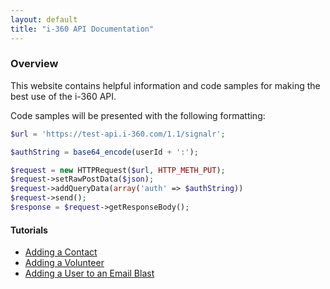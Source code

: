```yaml
---
layout: default
title: "i-360 API Documentation"
---
```


### Overview

This website contains helpful information and code samples for making the best use of the i-360 API.

Code samples will be presented with the following formatting:

```php
$url = 'https://test-api.i-360.com/1.1/signalr';

$authString = base64_encode(userId + ':');

$request = new HTTPRequest($url, HTTP_METH_PUT);
$request->setRawPostData($json);
$request->addQueryData(array('auth' => $authString))
$request->send();
$response = $request->getResponseBody();
```

#### Tutorials

- [Adding a Contact](http://jekyllrb.com/docs/posts/)
- [Adding a Volunteer](http://jekyllrb.com/docs/posts/)
- [Adding a User to an Email Blast](http://jekyllrb.com/docs/posts/)
